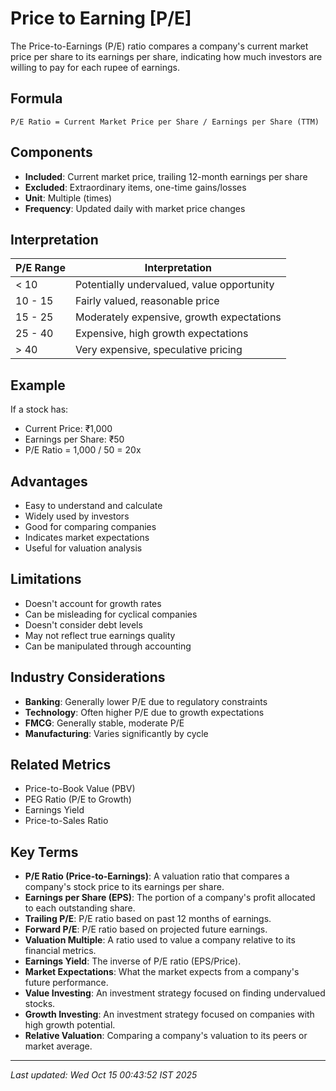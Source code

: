 # Price to Earning [P/E]

The Price-to-Earnings (P/E) ratio compares a company's current market price per share to its earnings per share, indicating how much investors are willing to pay for each rupee of earnings.

## Formula
```text
P/E Ratio = Current Market Price per Share / Earnings per Share (TTM)
```

## Components
- **Included**: Current market price, trailing 12-month earnings per share
- **Excluded**: Extraordinary items, one-time gains/losses
- **Unit**: Multiple (times)
- **Frequency**: Updated daily with market price changes

## Interpretation
| P/E Range | Interpretation |
|-----------|----------------|
| < 10 | Potentially undervalued, value opportunity |
| 10 - 15 | Fairly valued, reasonable price |
| 15 - 25 | Moderately expensive, growth expectations |
| 25 - 40 | Expensive, high growth expectations |
| > 40 | Very expensive, speculative pricing |

## Example
If a stock has:
- Current Price: ₹1,000
- Earnings per Share: ₹50
- P/E Ratio = 1,000 / 50 = 20x

## Advantages
- Easy to understand and calculate
- Widely used by investors
- Good for comparing companies
- Indicates market expectations
- Useful for valuation analysis

## Limitations
- Doesn't account for growth rates
- Can be misleading for cyclical companies
- Doesn't consider debt levels
- May not reflect true earnings quality
- Can be manipulated through accounting

## Industry Considerations
- **Banking**: Generally lower P/E due to regulatory constraints
- **Technology**: Often higher P/E due to growth expectations
- **FMCG**: Generally stable, moderate P/E
- **Manufacturing**: Varies significantly by cycle

## Related Metrics
- Price-to-Book Value (PBV)
- PEG Ratio (P/E to Growth)
- Earnings Yield
- Price-to-Sales Ratio

## Key Terms
- **P/E Ratio (Price-to-Earnings)**: A valuation ratio that compares a company's stock price to its earnings per share.
- **Earnings per Share (EPS)**: The portion of a company's profit allocated to each outstanding share.
- **Trailing P/E**: P/E ratio based on past 12 months of earnings.
- **Forward P/E**: P/E ratio based on projected future earnings.
- **Valuation Multiple**: A ratio used to value a company relative to its financial metrics.
- **Earnings Yield**: The inverse of P/E ratio (EPS/Price).
- **Market Expectations**: What the market expects from a company's future performance.
- **Value Investing**: An investment strategy focused on finding undervalued stocks.
- **Growth Investing**: An investment strategy focused on companies with high growth potential.
- **Relative Valuation**: Comparing a company's valuation to its peers or market average.

---
*Last updated: Wed Oct 15 00:43:52 IST 2025*
